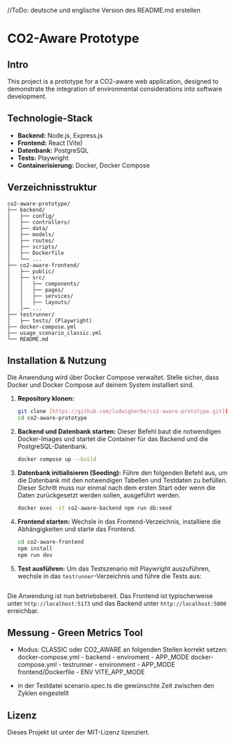 //ToDo: deutsche und englische Version des README.md erstellen
# CO2-Aware Prototype

## Intro

This project is a prototype for a CO2-aware web application, designed to demonstrate the integration of environmental considerations into software development.

## Technologie-Stack

- **Backend:** Node.js, Express.js  
- **Frontend:** React (Vite)  
- **Datenbank:** PostgreSQL
- **Tests:** Playwright
- **Containerisierung:** Docker, Docker Compose

## Verzeichnisstruktur

```plaintext
co2-aware-prototype/
├── backend/
│   ├── config/
│   ├── controllers/
│   ├── data/
│   ├── models/
│   ├── routes/
│   ├── scripts/
│   ├── Dockerfile
│   └── ...
├── co2-aware-frontend/
│   ├── public/
│   ├── src/
│   │   ├── components/
│   │   ├── pages/
│   │   ├── services/
│   │   ├── layouts/
│   │── ...
├── testrunner/
│   ├── tests/ (Playwright)
├── docker-compose.yml
├── usage_scenario_classic.yml
└── README.md
```

## Installation & Nutzung

Die Anwendung wird über Docker Compose verwaltet. Stelle sicher, dass Docker und Docker Compose auf deinem System installiert sind.

1.  **Repository klonen:**
    ```bash
    git clone [https://github.com/ludwigherbe/co2-aware-prototype.git](https://github.com/ludwigherbe/co2-aware-prototype.git)
    cd co2-aware-prototype
    ```

2.  **Backend und Datenbank starten:**
    Dieser Befehl baut die notwendigen Docker-Images und startet die Container für das Backend und die PostgreSQL-Datenbank.
    ```bash
    docker compose up --build
    ```

3.  **Datenbank initialisieren (Seeding):**
    Führe den folgenden Befehl aus, um die Datenbank mit den notwendigen Tabellen und Testdaten zu befüllen. Dieser Schritt muss nur einmal nach dem ersten Start oder wenn die Daten zurückgesetzt werden sollen, ausgeführt werden.
    ```bash
    docker exec -it co2-aware-backend npm run db:seed
    ```

4.  **Frontend starten:**
    Wechsle in das Frontend-Verzeichnis, installiere die Abhängigkeiten und starte das Frontend.
    ```bash
    cd co2-aware-frontend
    npm install
    npm run dev
    ```
5. **Test ausführen:**
    Um das Testszenario mit Playwright auszuführen, wechsle in das `testrunner`-Verzeichnis und führe die Tests aus:
    ```npx playwright test --ui
    ```

Die Anwendung ist nun betriebsbereit. Das Frontend ist typischerweise unter `http://localhost:5173` und das Backend unter `http://localhost:5000` erreichbar.

## Messung - Green Metrics Tool
- Modus: CLASSIC oder CO2_AWARE an folgenden Stellen korrekt setzen:
docker-compose.yml - backend - enviroment - APP_MODE
docker-compose.yml - testrunner - environment - APP_MODE
frontend/Dockerfile - ENV VITE_APP_MODE

- in der Testdatei scenario.spec.ts die gewünschte Zeit zwischen den Zyklen eingestellt

## Lizenz

Dieses Projekt ist unter der MIT-Lizenz lizenziert.